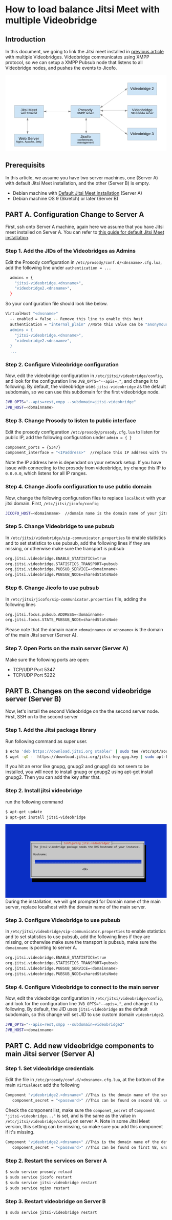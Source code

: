 # How to load balance Jitsi Meet with multiple Videobridge

## Introduction
In this document, we going to link the Jitsi meet installed in [previous article](./README.md) with multiple Videobridges.
Videobridge communicates using XMPP protocol, so we can setup a XMPP Pubsub node that listens to all Videobridge nodes, and pushes the events to Jicofo.

<img src="./Jitsi-Meet-load-balancing.png" />

## Prerequisits
In this article, we assume you have two server machines, one (Server A) with default Jitsi Meet installation, and the other (Server B) is empty.

- Debian machine with [Default Jitsi Meet installation](README.md) (Server A)
- Debian machine OS 9 (Skretch) or later  (Server B)

## PART A. Configuration Change to Server A 
First, ssh onto Server A machine, again here we assume that you have Jitsi meet installed on Server A. You can refer to [this guide for default Jitsi Meet installation](README.md).

### Step 1. Add the JIDs of the Videobridges as Admins
Edit the Prosody configuration in `/etc/prosody/conf.d/<dnsname>.cfg.lua`, add the following line under `authentication = ...`

```sh
  admins = {
    "jitsi-videobridge.<dnsname>",
    "videobridge2.<dnsname>",
  }
```
So your configuration file should look like below.
```sh
VirtualHost "<dnsname>"
  -- enabled = false -- Remove this line to enable this host
  authentication = "internal_plain" //Note this value can be "anonymous", if you haven't enabled authentication
  admins = {
    "jitsi-videobridge.<dnsname>",
    "videobridge2.<dnsname>",
  }
  ...
```

### Step 2. Configure Videobridge configuration
Now, edit the videobridge configuration in `/etc/jitsi/videobridge/config`, and look for the configuration line `JVB_OPTS="--apis=,"`, and change it to following. By default, the videobridge uses `jitsi-videobridge` as the default subdomain, so we can use this subdomain for the first videobridge node.
```sh
JVB_OPTS="--apis=rest,xmpp --subdomain=jitsi-videobridge"
JVB_HOST=<domainname> 
```

### Step 3. Change Prosody to listen to public interface
Edit the prosody configuration `/etc/prosody/prosody.cfg.lua` to listen for public IP, add the following configuration under `admin = { }`
```sh
component_ports = {5347}
component_interface = "<IPaddress>"  //replace this IP address with the public IP of your main Jitsi Meet server (Server A)
```
Note the IP address here is dependant on your network setup. If you have issue with connecting to the prosody from videobridge, try change this IP to `0.0.0.0`, which listens for all IP ranges.

### Step 4. Change Jicofo configuration to use public domain
Now, change the following configuration files to replace `localhost` with your jitsi domain.
First, `/etc/jitsi/jicofo/config`
```sh
JICOFO_HOST=<domainname>  //domain name is the domain name of your jitsi server (Server A)
```

### Step 5. Change Videobridge to use pubsub
In `/etc/jitsi/videobridge/sip-communicator.properties` to enable statistics and to set statistics to use pubsub, add the following lines if they are missing, or otherwise make sure the transport is pubsub
```sh
org.jitsi.videobridge.ENABLE_STATISTICS=true
org.jitsi.videobridge.STATISTICS_TRANSPORT=pubsub
org.jitsi.videobridge.PUBSUB_SERVICE=<domainname>
org.jitsi.videobridge.PUBSUB_NODE=sharedStatsNode
```

### Step 6. Change Jicofo to use pubsub
In `/etc/jitsi/jicofo/sip-communicator.properties` file, adding the following lines
```sh
org.jitsi.focus.pubsub.ADDRESS=<domainname>
org.jitsi.focus.STATS_PUBSUB_NODE=sharedStatsNode
```

Please note that the domain name `<domainname>` or `<dnsname>` is the domain of the main Jitsi server (Server A).

### Step 7. Open Ports on the main server (Server A)
Make sure the following ports are  open:
-  TCP/UDP Port 5347
-  TCP/UDP Port 5222

## PART B. Changes on the second videobridge server (Server B)
Now, let's install the second Videobridge on the the second server node. First, SSH on to the second server

### Step 1. Add the Jitsi package library
Run following command as super user.
```sh
$ echo 'deb https://download.jitsi.org stable/' | sudo tee /etc/apt/sources.list.d/jitsi-stable.list
$ wget -qO -  https://download.jitsi.org/jitsi-key.gpg.key | sudo apt-key add -
```
If you hit an error like gnupg, gnupg2 and gnupg1 do not seem to be installed, you will need to install gnupg or gnupg2 using apt-get install gnupg2. Then you can add the key after that.

### Step 2. Install jitsi videobridge 
run the following command
```sh
$ apt-get update
$ apt-get install jitsi-videobridge
```
<img src="./prompt-domain.png" />
During the installation, we will get prompted for Domain name of the main server, replace localhost with the domain name of the main server.

### Step 3. Configure Videobridge to use pubsub
in `/etc/jitsi/videobridge/sip-communicator.properties` to enable statistics and to set statistics to use pubsub, add the following lines if they are missing, or otherwise make sure the transport is pubsub, make sure the `domainname` is pointing to server A.
```sh
org.jitsi.videobridge.ENABLE_STATISTICS=true
org.jitsi.videobridge.STATISTICS_TRANSPORT=pubsub
org.jitsi.videobridge.PUBSUB_SERVICE=<domainname>
org.jitsi.videobridge.PUBSUB_NODE=sharedStatsNode
```

### Step 4. Configure Videobridge to connect to the main server
Now, edit the videobridge configuration in `/etc/jitsi/videobridge/config`, and look for the configuration line `JVB_OPTS="--apis=,"`, and change it to following. By default, the JID uses `jitsi-videobridge` as the default subdomain, so this change will set JID to use custom domain `videobridge2`.
```sh
JVB_OPTS="--apis=rest,xmpp --subdomain=videobridge2" 
JVB_HOST=<domainname> 
```

## PART C. Add new videobridge components to main Jitsi server (Server A)

### Step 1. Set videobridge credentials
Edit the file in `/etc/prosody/conf.d/<dnsname>.cfg.lua`, at the bottom of the main `VirtualHost` add the following
```sh
Component "videobridge2.<dnsname>" //This is the domain name of the second videobridge
   component_secret = "<password>" //This can be found on second VB, under /etc/jitsi/videobridge/config
```

Check the component list, make sure the `componet_secret` of `Component "jitsi-videobridge..."` is set, and is the same as the value in `/etc/jitsi/videobridge/config` on server A. Note in some Jitsi Meet version, this setting can be missing, so make sure you add this component if it's missing.
```sh
Component "videobridge2.<dnsname>" //This is the domain name of the default videobridge
   component_secret = "<password>" //This can be found on first VB, under /etc/jitsi/videobridge/config
```

### Step 2. Restart the services on Server A
```sh
$ sudo service prosody reload
$ sudo service jicofo restart
$ sudo service jitsi-videobridge restart
$ sudo service nginx restart
```

### Step 3. Restart videobridge on Server B
```sh
$ sudo service jitsi-videobridge restart
```
